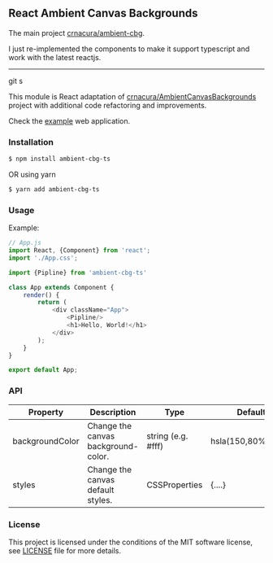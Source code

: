 ## React Ambient Canvas Backgrounds

The main project [crnacura/ambient-cbg](https://yuriylisovskiy.github.io/ambient-cbg).

I just re-implemented the components to make it support typescript and work with the latest reactjs.

---

git s

This module is React adaptation of [crnacura/AmbientCanvasBackgrounds](https://github.com/crnacura/AmbientCanvasBackgrounds) project with additional code refactoring and improvements.

Check the [example](https://yuriylisovskiy.github.io/ambient-cbg) web application.

### Installation
```bash
$ npm install ambient-cbg-ts
```

OR using yarn
```bash
$ yarn add ambient-cbg-ts
```

### Usage
Example:
```js
// App.js
import React, {Component} from 'react';
import './App.css';

import {Pipline} from 'ambient-cbg-ts'

class App extends Component {
    render() {
        return (
            <div className="App">
                <Pipline/>
                <h1>Hello, World!</h1>
            </div>
        );
    }
}

export default App;
```

### API
| Property | Description | Type | Default | Version |
| --- | --- | --- | --- | --- |
| backgroundColor | Change the canvas background-color. | string (e.g. #fff) | hsla(150,80%,1%,1) | 1.1.0 |
| styles | Change the canvas default styles. | CSSProperties | {....} | 1.1.0 |


### License
This project is licensed under the conditions of the MIT software license, see [LICENSE](LICENSE) file for more details.
